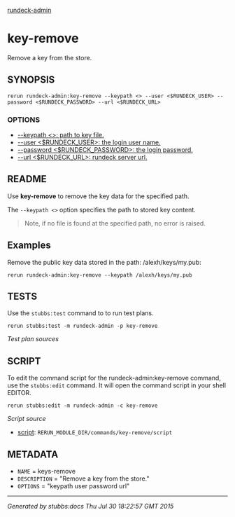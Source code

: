 [rundeck-admin](../../index.html)
# key-remove 

Remove a key from the store.

## SYNOPSIS

    rerun rundeck-admin:key-remove --keypath <> --user <$RUNDECK_USER> --password <$RUNDECK_PASSWORD> --url <$RUNDECK_URL>

### OPTIONS

* [    --keypath <>: path to key file.](../../options/keypath/index.html)
* [    --user <$RUNDECK_USER>: the login user name.](../../options/user/index.html)
* [    --password <$RUNDECK_PASSWORD>: the login password.](../../options/password/index.html)
* [    --url <$RUNDECK_URL>: rundeck server url.](../../options/url/index.html)

## README

Use **key-remove** to remove the key data for the specified path.

The `--keypath <>` option specifies the path to stored key content.

> Note, if no file is found at the specified path, no error is raised.

Examples
--------

Remove the public key data stored in the path: /alexh/keys/my.pub:

    rerun rundeck-admin:key-remove --keypath /alexh/keys/my.pub 

## TESTS

Use the `stubbs:test` command to to run test plans.

    rerun stubbs:test -m rundeck-admin -p key-remove

*Test plan sources*



## SCRIPT

To edit the command script for the rundeck-admin:key-remove command, 
use the `stubbs:edit`
command. It will open the command script in your shell EDITOR.

    rerun stubbs:edit -m rundeck-admin -c key-remove

*Script source*

* [script](script.html): `RERUN_MODULE_DIR/commands/key-remove/script`

## METADATA

* `NAME` = keys-remove
* `DESCRIPTION` = "Remove a key from the store."
* `OPTIONS` = "keypath user password url"

----

*Generated by stubbs:docs Thu Jul 30 18:22:57 GMT 2015*

